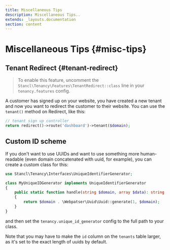 ```yaml
---
title: Miscellaneous Tips
description: Miscellaneous Tips..
extends: _layouts.documentation
section: content
---
```


# Miscellaneous Tips {#misc-tips}

## Tenant Redirect {#tenant-redirect}

> To enable this feature, uncomment the `Stancl\Tenancy\Features\TenantRedirect::class` line in your `tenancy.features` config.

A customer has signed up on your website, you have created a new tenant and now you want to redirect the customer to their website. You can use the `tenant()` method on Redirect, like this:

```php
// tenant sign up controller
return redirect()->route('dashboard')->tenant($domain);
```

## Custom ID scheme

If you don't want to use UUIDs and want to use something more human-readable (even domain concatenated with uuid, for example), you can create a custom class for this:

```php
use Stancl\Tenancy\Interfaces\UniqueIdentifierGenerator;

class MyUniqueIDGenerator implements UniqueIdentifierGenerator
{
    public static function handle(string $domain, array $data): string
    {
        return $domain . \Webpatser\Uuid\Uuid::generate(1, $domain);
    }
}
```

and then set the `tenancy.unique_id_generator` config to the full path to your class.

Note that you may have to make the `id` column on the `tenants` table larger, as it's set to the exact length of uuids by default.
